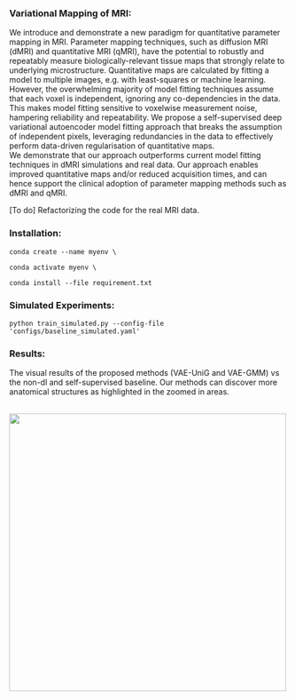 ### Variational Mapping of MRI:
We introduce and demonstrate a new paradigm for quantitative parameter mapping in MRI.
Parameter mapping techniques, such as diffusion MRI (dMRI) and quantitative MRI (qMRI), have the potential to robustly and repeatably measure biologically-relevant tissue maps that strongly relate to underlying microstructure.
Quantitative maps are calculated by fitting a model to multiple images, e.g. with least-squares or machine learning. However, the overwhelming majority of model fitting techniques assume that each voxel is independent, ignoring any co-dependencies in the data. This makes model fitting sensitive to voxelwise measurement noise,  hampering reliability and repeatability.
We propose a self-supervised deep variational autoencoder  model fitting approach that breaks the assumption of independent pixels, leveraging redundancies in the data to effectively perform data-driven regularisation of quantitative maps.  
We demonstrate that our approach outperforms current model fitting techniques in dMRI simulations and real data.
Our approach enables improved quantitative maps and/or reduced acquisition times, and can hence support the clinical adoption of parameter mapping methods such as dMRI and qMRI.


[To do] Refactorizing the code for the real MRI data.

### Installation:
```shell
conda create --name myenv \

conda activate myenv \

conda install --file requirement.txt
```

### Simulated Experiments:

```shell
python train_simulated.py --config-file 'configs/baseline_simulated.yaml' 
```

### Results:

The visual results of the proposed methods (VAE-UniG and VAE-GMM) vs the non-dl and self-supervised baseline. Our methods can discover more anatomical structures as highlighted in the zoomed in areas.

<br>
 <img height="500" src="figures/visual_results_zoom.png" />
</br>